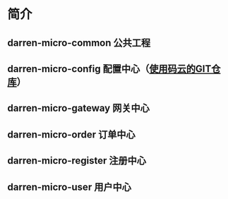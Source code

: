 # 简介
## darren-micro-common   公共工程<br>
## darren-micro-config   配置中心（[使用码云的GIT仓库](https://gitee.com/mycode2018/darren-micro-config)）<br>
## darren-micro-gateway  网关中心<br>
## darren-micro-order    订单中心<br>
## darren-micro-register 注册中心<br>
## darren-micro-user     用户中心<br>
